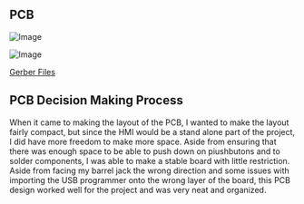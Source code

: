 ## PCB

![Image](https://github.com/user-attachments/assets/eaf92b7a-6e61-49a3-8893-2047c0ab426c)

![Image](https://github.com/user-attachments/assets/27574fa5-7a6a-4a54-8ad9-aae2a54519c1)

[Gerber Files](https://github.com/user-attachments/files/20048113/Myers_Updated_Board.zip)

## PCB Decision Making Process
When it came to making the layout of the PCB, I wanted to make the layout fairly compact, but since the HMI would be a stand alone part of the project, I did have more freedom to make more space. Aside from ensuring that there was enough space to be able to push down on piushbutons and to solder components, I was able to make a stable board with little restriction. Aside from facing my barrel jack the wrong direction and some issues with importing the USB programmer onto the wrong layer of the board, this PCB design worked well for the project and was very neat and organized.
